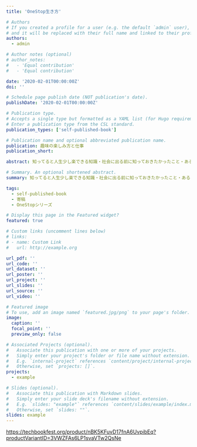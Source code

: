 ```yaml
---
title: 'OneStop生き方'

# Authors
# If you created a profile for a user (e.g. the default `admin` user), write the username (folder name) here
# and it will be replaced with their full name and linked to their profile.
authors:
  - admin

# Author notes (optional)
# author_notes:
#   - 'Equal contribution'
#   - 'Equal contribution'

date: '2020-02-01T00:00:00Z'
doi: ''

# Schedule page publish date (NOT publication's date).
publishDate: '2020-02-01T00:00:00Z'

# Publication type.
# Accepts a single type but formatted as a YAML list (for Hugo requirements).
# Enter a publication type from the CSL standard.
publication_types: ['self-published-book']

# Publication name and optional abbreviated publication name.
publication: 趣味の楽しみ方と仕事
publication_short: 

abstract: 知ってると人生少し楽できる知識・社会に出る前に知っておきたかったこと・あるいは、現世に転生するときのチート知識。お金、働き方、学歴、家族や人間関係、その他について、著者20人で贈るチート知識。250ページを超える1冊に網羅。人生の意味について、ニヒリズムの観点から考える章を寄稿しました。。

# Summary. An optional shortened abstract.
summary: 知ってると人生少し楽できる知識・社会に出る前に知っておきたかったこと・あるいは、現世に転生するときのチート知識。お金、働き方、学歴、家族や人間関係、その他について、著者20人で贈るチート知識。250ページを超える1冊に網羅。

tags:
  - self-published-book
  - 寄稿
  - OneStopシリーズ

# Display this page in the Featured widget?
featured: true

# Custom links (uncomment lines below)
# links:
# - name: Custom Link
#   url: http://example.org

url_pdf: ''
url_code: ''
url_dataset: ''
url_poster: ''
url_project: ''
url_slides: ''
url_source: ''
url_video: ''

# Featured image
# To use, add an image named `featured.jpg/png` to your page's folder.
image:
  caption: ''
  focal_point: ''
  preview_only: false

# Associated Projects (optional).
#   Associate this publication with one or more of your projects.
#   Simply enter your project's folder or file name without extension.
#   E.g. `internal-project` references `content/project/internal-project/index.md`.
#   Otherwise, set `projects: []`.
projects:
  - example

# Slides (optional).
#   Associate this publication with Markdown slides.
#   Simply enter your slide deck's filename without extension.
#   E.g. `slides: "example"` references `content/slides/example/index.md`.
#   Otherwise, set `slides: ""`.
slides: example
---
```


https://techbookfest.org/product/nBK5KFuvD17fnA6UvpibEq?productVariantID=3VWZFAs6LP1svaVTw2QsNe
